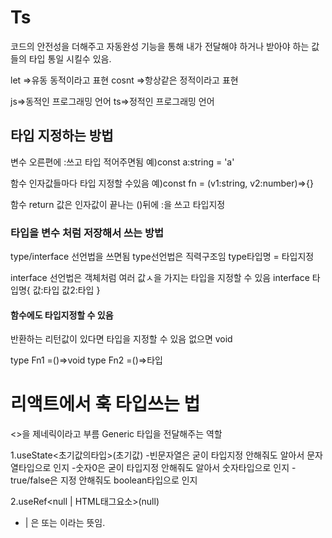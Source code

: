 # Ts

코드의 안전성을 더해주고 자동완성 기능을 통해 내가 전달해야 하거나 받아야 하는 값들의 타입 통일 시킬수 있음.

let =>유동 동적이라고 표현
cosnt =>항상같은 정적이라고 표현

js=>동적인 프로그래밍 언어
ts=>정적인 프로그래밍 언어

## 타입 지정하는 방법

변수 오른편에 :쓰고 타입 적어주면됨
예)const a:string = 'a'

함수 인자값들마다 타입 지정할 수있음
예)const fn = (v1:string, v2:number)=>{}

함수 return 값은 인자값이 끝나는 ()뒤에 :을 쓰고 타입지정

### 타입을 변수 처럼 저장해서 쓰는 방법

type/interface 선언법을 쓰면됨
type선언법은 직력구조임
type타입명 = 타입지정

interface 선언법은 객체처럼 여러 값ㅅ을 가지는 타입을 지정할 수 있음
interface 타입명{
값:타입
값2:타입
}

#### 함수에도 타입지정할 수 있음

반환하는 리턴값이 있다면 타입을 지정할 수 있음
없으면 void

type Fn1 =()=>void
type Fn2 =()=>타입

# 리액트에서 훅 타입쓰는 법

<>을 제네릭이라고 부름 Generic 타입을 전달해주는 역할

1.useState<초기값의타입>(초기값) -빈문자열은 굳이 타입지정 안해줘도 알아서 문자열타입으로 인지 -숫자0은 굳이 타입지정 안해줘도 알아서 숫자타입으로 인지
-true/false은 지정 안해줘도 boolean타입으로 인지

2.useRef<null | HTML태그요소>(null)

- | 은 또는 이라는 뜻임.
